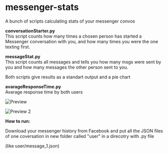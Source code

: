 # messenger-stats
A bunch of scripts calculating stats of your messenger convos  

**conversationStarter.py**  
This script counts how many times a chosen person has started a Messenger conversation with you, and how many times you were the one texting first.

**messageStat.py**  
This script counts all messages and tells you how many msgs were sent by you and how many messages the other person sent to you.

Both scripts give results as a standart output and a pie chart

**avarageResponseTime.py**  
Avarage response time by both users

![Preview](https://i.imgur.com/gfsOAO0.png)

![Preview 2](https://i.imgur.com/pVEse49.png)


**How to run:**  

Download your messenger history from Facebook and put all the JSON files of one coversation in new folder called "user" in a direcotry with .py file

(like user/message_1.json)
